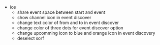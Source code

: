 - ios
	- share event space between start and event
	- show channel icon in event discover
	- change text color of from and to in event discover
	- change color of three dots for event discover option
	- change upcomming icon to blue and orange icon in event discovery
	- deselect sorf